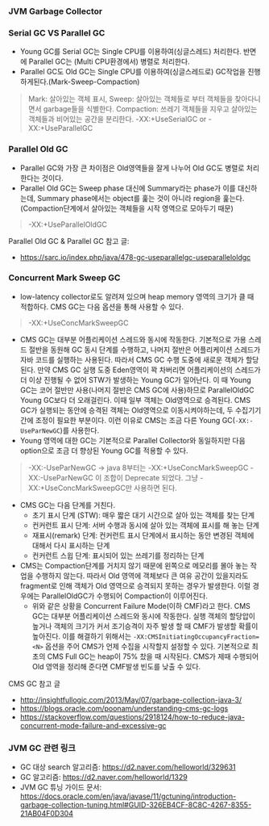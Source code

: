 ### JVM Garbage Collector

### Serial GC VS Parallel GC
- Young GC를 Serial GC는 Single CPU를 이용하여(싱글스레드) 처리한다. 반면에 Parallel GC는 (Multi CPU환경에서) 병렬로 처리한다.
- Parallel GC도 Old GC는 Single CPU를 이용하여(싱글스레드로) GC작업을 진행하게된다.(Mark-Sweep-Compaction)
> Mark: 살아있는 객체 표시, Sweep: 살아있는 객체들로 부터 객체들을 찾아다니면서 garbage들을 식별한다. Compaction: 쓰레기 객체들을 지우고 살아있는 객체들과 비어있는 공간을 분리한다. -XX:+UseSerialGC or -XX:+UseParallelGC


### Parallel Old GC
- Parallel GC와 가장 큰 차이점은 Old영역들을 잘게 나누어 Old GC도 병렬로 처리한다는 것이다.
- Parallel Old GC는 Sweep phase 대신에 Summary라는 phase가 이를 대신하는데, Summary phase에서는 object를 훑는 것이 아니라 region을 훑는다. (Compaction단계에서 살아있는 객체들을 시작 영역으로 모아두기 때문)
> -XX:+UseParallelOldGC

Parallel Old GC & Parallel GC 참고 글:
- https://sarc.io/index.php/java/478-gc-useparallelgc-useparalleloldgc

### Concurrent Mark Sweep GC
- low-latency collector로도 알려져 있으며 heap memory 영역의 크기가 클 때 적합하다. CMS GC는 다음 옵션을 통해 사용할 수 있다.
> -XX:+UseConcMarkSweepGC

- CMS GC는 대부분 어플리케이션 스레드와 동시에 작동한다. 기본적으로 가용 스레드 절반을 동원해 GC 동시 단계를 수행하고, 나머지 절반은 어플리케이션 스레드가 자바 코드를 실행하는 사용된다. 따라서 CMS GC 수행 도중에 새로운 객체가 할당된다. 만약 CMS GC 실행 도중 Eden영역이 꽉 차버리면 어플리케이션의 스레드가 더 이상 진행될 수 없어 STW가 발생하는 Young GC가 일어난다. 이 때 Young GC는 코어 절반만 사용(나머지 절반은 CMS GC에 사용)하므로 ParallelOldGC Young GC보다 더 오래걸린다. 이때 일부 객체는 Old영역으로 승격된다. CMS GC가 실행되는 동안에 승격된 객체는 Old영역으로 이동시켜야하는데, 두 수집기기 간에 조정이 필요한 부분이다. 이런 이유로 CMS는 조금 다른 Young GC(`-XX:-UseParNewGC`)를 사용한다.
- Young 영역에 대한 GC는 기본적으로 Parallel Collector와 동일하지만 다음 option으로 조금 더 향상된 Young GC를 적용할 수 있다.
> -XX:-UseParNewGC -> java 8부터는 -XX:+UseConcMarkSweepGC -XX:-UseParNewGC 이 조합이 Deprecate 되었다.
그냥 -XX:+UseConcMarkSweepGC만 사용하면 된다.

- CMS GC는 다음 단계를 거친다.
  - 초기 표시 단계 (STW): 매우 짧은 대기 시간으로 살아 있는 객체를 찾는 단계
  - 컨커런트 표시 단계: 서버 수행과 동시에 살아 있는 객체에 표시를 해 놓는 단계
  - 재표시(remark) 단계: 컨커런트 표시 단계에서 표시하는 동안 변경된 객체에 대해서 다시 표시하는 단계
  - 컨커런트 스윕 단계: 표시되어 있는 쓰레기를 정리하는 단계
- CMS는 Compaction단계를 거치지 않기 때문에 왼쪽으로 메모리를 몰아 놓는 작업을 수행하지 않는다. 따라서 Old 영역에 객체보다 큰 여유 공간이 있을지라도 fragment로 인해 객체가 Old 영역으로 승격되지 못하는 경우가 발생한다. 이럴 경우에는 ParallelOldGC가 수행되어 Compaction이 이루어진다.
  - 위와 같은 상황을 Concurrent Failure Mode(이하 CMF)라고 한다. CMS GC는 대부분 어플리케이션 스레드와 동시에 작동한다. 실행 객체의 할당압이 높거나 객체의 크기가 커서 조기승격이 자주 발생 할 때 CMF가 발생할 확률이 높아진다. 이를 해결하기 위해서는 `-XX:CMSInitiatingOccupancyFraction=<N>` 옵션을 주어 CMS가 언제 수집을 시작할지 설정할 수 있다. 기본적으로 최초의 CMS Full GC는 heap이 75% 찼을 때 시작된다. CMS가 제때 수행되어 Old 영역을 정리해 준다면 CMF발생 빈도를 낮출 수 있다.

CMS GC 참고 글
- http://insightfullogic.com/2013/May/07/garbage-collection-java-3/
- https://blogs.oracle.com/poonam/understanding-cms-gc-logs
- https://stackoverflow.com/questions/2918124/how-to-reduce-java-concurrent-mode-failure-and-excessive-gc

### JVM GC 관련 링크
- GC 대상 search 알고리즘: https://d2.naver.com/helloworld/329631
- GC 알고리즘: https://d2.naver.com/helloworld/1329
- JVM GC 튜닝 가이드 문서: https://docs.oracle.com/en/java/javase/11/gctuning/introduction-garbage-collection-tuning.html#GUID-326EB4CF-8C8C-4267-8355-21AB04F0D304
